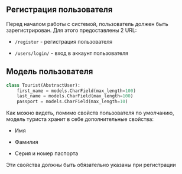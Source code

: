 ## Регистрация пользователя
Перед началом работы с системой, пользователь должен быть зарегистрирован. 
Для этого предоставлены 2 URL:

 - `/register` - регистрация пользователя

 - `/users/login/` - вход в аккаунт пользователя

## Модель пользователя

```python
class Tourist(AbstractUser):
    first_name = models.CharField(max_length=100)
    last_name = models.CharField(max_length=100)
    passport = models.CharField(max_length=10)
```

Как можно видеть, помимо свойств пользователя по умолчанию, модель туриста хранит в себе дополнительные свойства:

- Имя

- Фамилия

- Серия и номер паспорта

Эти свойства должны быть обязательно указаны при регистрации